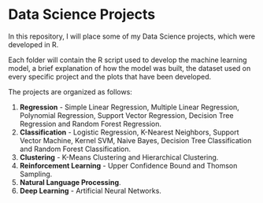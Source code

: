 # Data Science Projects

In this repository, I will place some of my Data Science projects, which were developed in R.

Each folder will contain the R script used to develop the machine learning model, a brief explanation of how the model was built, the dataset used on every specific project and the plots that have been developed.

The projects are organized as follows:

  1) **Regression** - Simple Linear Regression, Multiple Linear Regression, Polynomial Regression, Support Vector Regression, Decision Tree Regression and Random Forest Regression.
  2) **Classification** - Logistic Regression, K-Nearest Neighbors, Support Vector Machine, Kernel SVM, Naive Bayes, Decision Tree Classification and Random Forest Classification.
  3) **Clustering** - K-Means Clustering and Hierarchical Clustering.
  4) **Reinforcement Learning** - Upper Confidence Bound and Thomson Sampling.
  5) **Natural Language Processing**.
  6) **Deep Learning** - Artificial Neural Networks.
